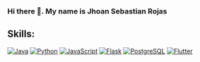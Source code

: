 ### Hi there 👋. My name is Jhoan Sebastian Rojas
## Skills:
[![Java](https://img.shields.io/badge/Java-db6400?style=for-the-badge&logo=java&logoColor=white&labelColor=101010)]()
[![Python](https://img.shields.io/badge/Python-366c9c/fffff?style=for-the-badge&logo=Python&logoColor=white&labelColor=101010)]()
[![JavaScript](https://img.shields.io/badge/JavaScript-efd81d?style=for-the-badge&logo=JavaScript&logoColor=white&labelColor=101010)]()
[![Flask](https://img.shields.io/badge/Flask-f8f1f1?style=for-the-badge&logo=Flask&logoColor=white&labelColor=101010)]()
[![PostgreSQL](https://img.shields.io/badge/PostgreSQL-2271b3?style=for-the-badge&logo=PostgreSQL&logoColor=white&labelColor=101010)]()
[![Flutter](https://img.shields.io/badge/Flutter-2271b3?style=for-the-badge&logo=Flutter&logoColor=white&labelColor=101010)]()

<!--
**jhosebro/Jhosebro** is a ✨ _special_ ✨ repository because its `README.md` (this file) appears on your GitHub profile.

Here are some ideas to get you started:

- 🔭 I’m currently working on ...
- 🌱 I’m currently learning ...
- 👯 I’m looking to collaborate on ...
- 🤔 I’m looking for help with ...
- 💬 Ask me about ...
- 📫 How to reach me: ...
- 😄 Pronouns: ...
- ⚡ Fun fact: ...
-->
